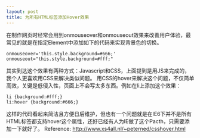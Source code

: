 ```yaml
---
layout: post
title: 为所有HTML标签添加Hover效果
---
```


在制作网页时经常会用到onmouseover和onmouseout效果来改善用户体验，最常见的就是在指定Element中添加如下的代码来实现背景色的切换。
<pre><code>onmouseover='this.style.background=#666;' onmouseout="this.style.background=#fff;"</code></pre>
其实到达这个效果有两种方式：Javascript和CSS，上面提到是用JS来完成的，我个人更喜欢用CSS来解决类似问题。
用CSS的hover来解决这个问题，不仅简单高效，关键是低侵入性，页面上不会写太多东西。例如在li上添加这个效果：
<pre><code>li {background:#fff;}
li:hover {background:#666;}</code></pre>
这样的代码看起来简洁且方便日后维护，但也有一个问题就是在IE6下并不是所有HTML标签都支持hover这个属性，还好已经有人为IE做了这个Pacth，只需要添加一下就好了。
Reference: <a href="http://www.xs4all.nl/~peterned/csshover.html">http://www.xs4all.nl/~peterned/csshover.html</a>

